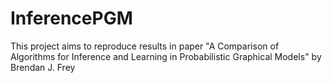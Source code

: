 InferencePGM
============

This project aims to reproduce results in paper "A Comparison of Algorithms for Inference and Learning in Probabilistic Graphical Models" by Brendan J. Frey
